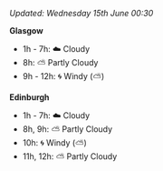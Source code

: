*Updated: Wednesday 15th June 00:30*

**Glasgow**

* 1h - 7h: :cloud: Cloudy
* 8h: :partly_sunny: Partly Cloudy
* 9h - 12h: :cyclone: Windy (:partly_sunny:)

**Edinburgh**

* 1h - 7h: :cloud: Cloudy
* 8h, 9h: :partly_sunny: Partly Cloudy
* 10h: :cyclone: Windy (:partly_sunny:)
* 11h, 12h: :partly_sunny: Partly Cloudy
